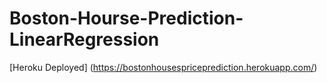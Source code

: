 # Boston-Hourse-Prediction-LinearRegression
[Heroku Deployed] (https://bostonhousespriceprediction.herokuapp.com/)
